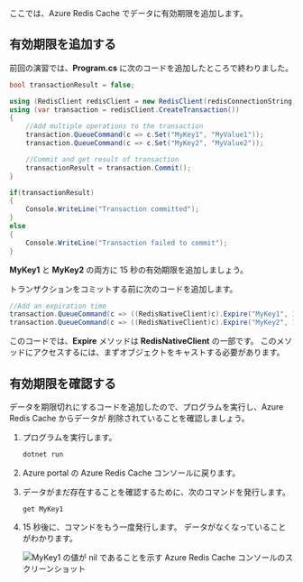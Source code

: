 ここでは、Azure Redis Cache でデータに有効期限を追加します。

## <a name="add-an-expiration-time"></a>有効期限を追加する

前回の演習では、**Program.cs** に次のコードを追加したところで終わりました。

```csharp
bool transactionResult = false;

using (RedisClient redisClient = new RedisClient(redisConnectionString))
using (var transaction = redisClient.CreateTransaction())
{
    //Add multiple operations to the transaction
    transaction.QueueCommand(c => c.Set("MyKey1", "MyValue1"));
    transaction.QueueCommand(c => c.Set("MyKey2", "MyValue2"));

    //Commit and get result of transaction
    transactionResult = transaction.Commit();
}

if(transactionResult)
{
    Console.WriteLine("Transaction committed");
}
else
{
    Console.WriteLine("Transaction failed to commit");
}
```

**MyKey1** と **MyKey2** の両方に 15 秒の有効期限を追加しましょう。

トランザクションをコミットする前に次のコードを追加します。

```csharp
//Add an expiration time
transaction.QueueCommand(c => ((RedisNativeClient)c).Expire("MyKey1", 15));
transaction.QueueCommand(c => ((RedisNativeClient)c).Expire("MyKey2", 15));
```

このコードでは、**Expire** メソッドは **RedisNativeClient** の一部です。 このメソッドにアクセスするには、まずオブジェクトをキャストする必要があります。

## <a name="verify-the-expiration"></a>有効期限を確認する

データを期限切れにするコードを追加したので、プログラムを実行し、Azure Redis Cache からデータが 削除されていることを確認しましょう。

1. プログラムを実行します。

    ```bash
    dotnet run
    ```

1. Azure portal の Azure Redis Cache コンソールに戻ります。

1. データがまだ存在することを確認するために、次のコマンドを発行します。

    ```console
    get MyKey1
    ```

1. 15 秒後に、コマンドをもう一度発行します。 データがなくなっていることがわかります。

    ![MyKey1 の値が nil であることを示す Azure Redis Cache コンソールのスクリーンショット](../media/6-redis-console-data-expiration.png)